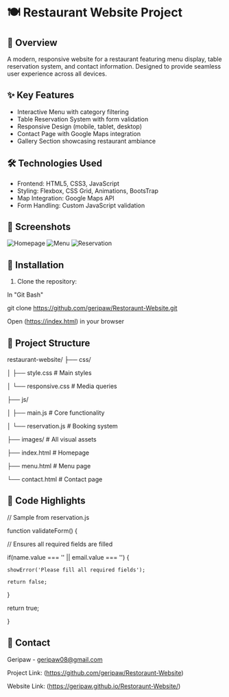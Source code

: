 # 🍽️ Restaurant Website Project


## 🌟 Overview
A modern, responsive website for a restaurant featuring menu display, table reservation system, and contact information. Designed to provide seamless user experience across all devices.


## ✨ Key Features
- Interactive Menu with category filtering
- Table Reservation System with form validation
- Responsive Design (mobile, tablet, desktop)
- Contact Page with Google Maps integration
- Gallery Section showcasing restaurant ambiance


## 🛠 Technologies Used
- Frontend: HTML5, CSS3, JavaScript
- Styling: Flexbox, CSS Grid, Animations, BootsTrap
- Map Integration: Google Maps API
- Form Handling: Custom JavaScript validation


## 📸 Screenshots
![Homepage](https://github.com/user-attachments/assets/d42c1e36-7431-42c5-bfc3-acbf578db04d)
![Menu](https://github.com/user-attachments/assets/993a48f9-d791-46a8-abe3-655da29fd8c5)
![Reservation](https://github.com/user-attachments/assets/33831c56-282c-462d-aec2-c724501537d2)


## 🚀 Installation
1. Clone the repository:

In "Git Bash"

git clone https://github.com/geripaw/Restoraunt-Website.git

Open (https://index.html) in your browser


## 🧩 Project Structure


restaurant-website/
├── css/

│   ├── style.css       # Main styles

│   └── responsive.css  # Media queries

├── js/

│   ├── main.js         # Core functionality

│   └── reservation.js  # Booking system

├── images/             # All visual assets

├── index.html          # Homepage

├── menu.html           # Menu page

└── contact.html        # Contact page


## 📝 Code Highlights

// Sample from reservation.js

function validateForm() {

  // Ensures all required fields are filled
  
  if(name.value === '' || email.value === '') {
  
    showError('Please fill all required fields');
    
    return false;
    
  }
  
  return true;
  
}


## 📧 Contact
Geripaw - geripaw08@gmail.com  

Project Link: (https://github.com/geripaw/Restoraunt-Website)

Website Link: (https://geripaw.github.io/Restoraunt-Website/)

